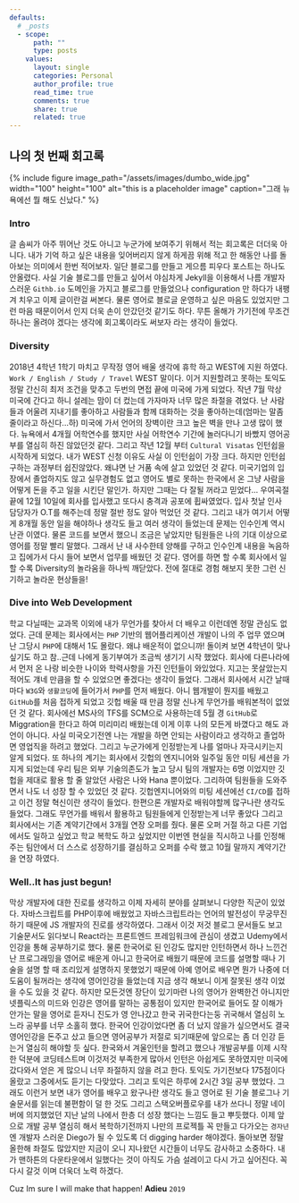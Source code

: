 ```yaml
---
defaults:
  # _posts
  - scope:
      path: ""
      type: posts
    values:
      layout: single
      categories: Personal
      author_profile: true
      read_time: true
      comments: true
      share: true
      related: true
---
```


## 나의 첫 번째 회고록

{% include figure image_path="/assets/images/dumbo_wide.jpg" width="100" height="100" alt="this is a placeholder image" caption="그래 뉴욕에선 뭘 해도 신났다." %}
### Intro
글 솜씨가 아주 뛰어난 것도 아니고 누군가에 보여주기 위해서 적는 회고록은 더더욱 아니다. 내가 기억 하고 싶은 내용을 잊어버리지 않게 하게끔 위해 적고 한 해동안 나를 돌아보는 의미에서 한번 적어보자. 일단 블로그를 만들고 게으름 피우다 포스트는 하나도 안올렸다. 사실 기술 블로그를 만들고 싶어서 야심차게 Jekyll을 이용해서 나름 개발자 스러운 `Githb.io` 도메인을 가지고 블로그를 만들었으나 configuration 만 하다가 내팽겨 치우고 이제 글이란걸 써본다. 물론 영어로 블로글 운영하고 싶은 마음도 있었지만 그런 마음 때문이어서 인지 더욱 손이 안갔던것 같기도 하다. 무튼 올해가 가기전에 무조건 하나는 올려야 겠다는 생각에 회고록이라도 써보자 라는 생각이 들었다.

### Diversity
2018년 4학년 1학기 마치고 무작정 영어 배울 생각에 휴학 하고 WEST에 지원 하였다. `Work / English / Study / Travel` WEST 말이다. 이거 지원할려고 못하는 토익도 정말 간신히 최저 조건을 맞추고 두번의 면접 끝에 미국에 가게 되었다. 작년 7월 막상 미국에 간다고 하니 설레는 맘이 더 컸는데 가자마자 너무 많은 좌절을 겪었다. 난 사람들과 어울려 지내기를 좋아하고 사람들과 함께 대화하는 것을 좋아하는데(엄마는 말좀 줄이라고 하신다...하) 미국에 가서 언어의 장벽이란 크고 높은 벽을 만나 고생 많이 했다. 뉴욕에서 4개월 어학연수를 했지만 사실 어학연수 기간에 놀러다니기 바빴지 영어공부를 열심히 하진 않았던것 같다. 그리고 작년 12월 부터 `Cultural Visatas` 인턴쉽을 시작하게 되었다. 내가 WEST 신청 이유도 사실 이 인턴쉽이 가장 크다. 하지만 인턴쉽 구하는 과정부터 쉽진않았다. 왜냐면 난 거품 속에 살고 있었던 것 같다. 미국기업의 입장에서 졸업하지도 않고 실무경험도 없고 영어도 별로 못하는 한국에서 온 그냥 사람을 어떻게 돈을 주고 일을 시킨단 말인가. 하지만 그때는 다 잘될 꺼라고 믿었다... 우여곡절 끝에 12월 10일에 회사를 입사했고 또다시 충격과 공포에 휩싸였었다. 입사 첫날 인사 담당자가 O.T를 해주는데 정말 절반 정도 알아 먹었던 것 같다. 그리고 내가 여기서 어떻게 8개월 동안 일을 해야하나 생각도 들고 여러 생각이 들었는데 문제는 인수인계 역시 난관 이였다. 물론 코드를 보면서 했으니 조금은 낳았지만 팀원들은 나의 기대 이상으로 영어를 정말 빨리 말했다. 그래서 난 내 사수한테 양해를 구하고 인수인계 내용을 녹음하고 집에가서 다시 들어 보면서 업무를 배웠던 것 같다. 영어를 하면 할 수록 회사에서 일 할 수록 Diversity의 놀라움을 하나씩 깨닫았다. 전에 절대로 경험 해보지 못한 그런 신기하고 놀라운 현상들을!

### Dive into Web Development
학교 다닐때는 교과목 이외에 내가 무언가를 찾아서 더 배우고 이런데엔 정말 관심도 없었다. 근데 문제는 회사에서는 `PHP` 기반의 웹어플리케이션 개발이 나의 주 업무 였으며 난 그당시 `PHP`에 대해서 1도 몰랐다. 왜냐 배운적이 없으니까! 돌이켜 보면 4학년이 맞나 싶기도 하고 참..근데 나에게 동기부여가 조금씩 생기기 시작 했었다. 회사에 다른나라에서 먼저 온 나랑 비슷한 나이와 학력사항을 가진 인턴들이 와있었다. 지고는 못살았는지 적어도 걔네 만큼을 할 수 있었으면 좋겠다는 생각이 들었다. 그래서 회사에서 시간 날때 마다 `W3G`와 `생활코딩`에 들어가서 `PHP`를 먼저 배웠다. 아니 웹개발이 뭔지를 배웠고 `GitHub`를 처음 접하게 되었고 깃헙 배울 때 만큼 정말 신나게 무언가를 배워본적이 없었던 것 같다. 회사에선 MS사의 TFS를 SCM으로 사용하는데 5월 경 `GitHub`로 Miggration을 한다고 하여 미리미리 배웠는데 이게 이후 나의 모든게 바꼈다고 해도 과언이 아니다. 사실 미국오기전엔 나는 개발을 하면 안되는 사람이라고 생각하고 졸업하면 영업직을 하려고 했었다. 그리고 누군가에게 인정받는게 나를 얼마나 자극시키는지 알게 되었다.  또 하나의 계기는 회사에서 깃헙의 엔지니어와 일주일 동안 미팅 세션을 가지게 되었는데 우리 팀은 외부 기술의존도가 높고 당시 팀의 개발자는 6명 이었지만 깃헙을 제대로 활용 할 줄 알았던 사람은 나와 Hana 뿐이었다. 그리하여 팀원들을 도와주면서 나도 너 성장 할 수 있었던 것 같다. 깃헙엔지니어와의 미팅 세션에선 `CI/CD`를 접하고 이건 정말 혁신이란 생각이 들었다. 한편으론 개발자로 배워야할께 많구나란 생각도 들었다. 그래도 무언가를 배워서 활용하고 팀원들에게 인정받는게 너무 좋았다 그리고 회사에서는 기존 계약기간에서 3개월 연장 오퍼를 줬다. 물론 오퍼 거절 하고 다른 기업에서도 일하고 싶었고 학교 복학도 하고 싶었지만 이번엔 현실을 직시하고 나를 인정해주는 팀안에서 더 스스로 성장하기를 결심하고 오퍼를 수락 했고 10월 말까지 계약기간을 연장 하였다. 

### Well..It has just begun!
막상 개발자에 대한 진로를 생각하고 이제 자세히 분야를 살펴보니 다양한 직군이 있었다. 자바스크립트를 PHP이후에 배웠었고 자바스크립트라는 언어의 발전성이 무궁무진 하기 때문에 JS 개발자의 진로를 생각하였다. 그래서 이것 저것 블로그 문서들도 보고 기술문서도 읽다보니 React라는 프론트엔드 프레임워크에 관심이 생겼고 Udemy에서 인강을 통해 공부하기로 했다. 물론 한국어로 된 인강도 많지만 인턴하면서 하나 느낀건 난 프로그래밍을 영어로 배운게 아니고 한국어로 배웠기 때문에 코드를 설명할 때나 기술을 설명 할 때 조리있게 설명하지 못했었기 때문에 아예 영어로 배우면 뭔가 나중에 더 도움이 될꺼라는 생각에 영어인강을 들었는데 지금 생각 해보니 이게 잘못된 생각 이었을 수도 있을 것 같다. 하지만 모든것엔 장단이 있기마련  나의 영어가 완벽한건 아니지만 넷플릭스의 미드와 인강은 영어를 말하는 공통점이 있지만 한국어로 들어도 잘 이해가 안가는 말을 영어로 듣자니 진도가 영 안나갔고 한국 귀국한다는둥 귀국해서 열심히 노느라 공부를 너무 소홀히 했다. 한국어 인강이었다면 좀 더 났지 않을가 싶으면서도 결국 영어인강을 돈주고 샀고 들으면 영어공부가 저절로 되기때문에 앞으로는 좀 더 인강 듣는거 열심히 해야할 듯 싶다. 한국와서 겨울인턴을 할려고 했으나 개발공부를 이제 시작한 덕분에 코딩테스트며 이것저것 부족한게 많아서 인턴은 아쉽게도 못하였지만 미국에 갔다와서 얻은 게 많으니 너무 좌절하지 않을 려고 한다. 토익도 가기전보다 175점이다 올랐고 그중에서도 듣기는 다맞았다. 그리고 토익은 하루에 2시간 3일 공부 했었다. 그래도 이런거 보면 내가 영어를 배우고 왔구나란 생각도 들고 영어로 된 기술 블로그나 기술문서를 읽는데 불편함이 덜 한 것도 그리고 스택오버플로우를 내가 쓰다니 정말 네이버에 의지했었던 지난 날의 나에서 한층 더 성장 했다는 느낌도 들고 뿌듯했다. 이제 앞으로 개발 공부 열심히 해서 복학하기전까지 나만의 프로젝틀 꼭 만들고 다가오는 `경자년`엔 개발자 스러운 Diego가 될 수 있도록 더 digging harder 해야겠다. 돌아보면 정말 올한해 좌절도 많았지만 지금이 오니 지나왔던 시간들이 너무도 감사하고 소중하다.  내가 맨하튼의 다운타운에서 일했다는 것이 아직도 가슴 설레이고 다시 가고 싶어진다. 꼭 다시 갈것 이며 더욱더 노력 하겠다. 

Cuz Im sure I will make that happen! 
**Adieu** `2019`